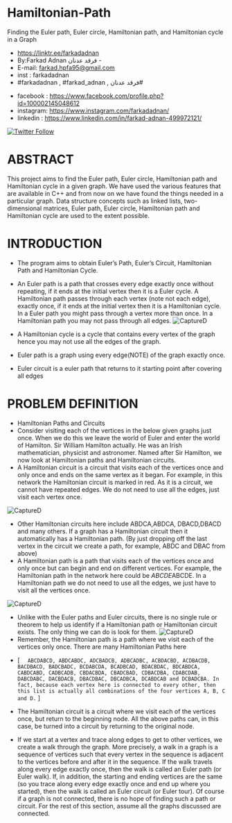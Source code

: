 # Hamiltonian-Path
Finding the Euler path, Euler circle, Hamiltonian path, and Hamiltonian cycle in a Graph



- https://linktr.ee/farkadadnan
-  By:Farkad Adnan فرقد عدنان - 
 - E-mail: farkad.hpfa95@gmail.com 
- inst : farkadadnan 
- #farkadadnan , #farkad_adnan , فرقد عدنان# 
* facebook : https://www.facebook.com/profile.php?id=100002145048612
* instagram:  https://www.instagram.com/farkadadnan/
* linkedin : https://www.linkedin.com/in/farkad-adnan-499972121/
 <p>
 <a href='https://mobile.twitter.com/farkadadnan'>
        <img alt="Twitter Follow" src="https://img.shields.io/twitter/follow/farkadadnan?label=%40farkadadnan&style=social" alt='Twitter' align="center"/>
    </a>
</p>

# ABSTRACT

This project aims to find the Euler path, Euler circle, Hamiltonian path and Hamiltonian cycle in a given graph. We have used the various features that are available in C++ and from now on we have found the things needed in a particular graph. Data structure concepts such as linked lists, two-dimensional matrices, Euler path, Euler circle, Hamiltonian path and Hamiltonian cycle are used to the extent possible.

# INTRODUCTION
- The program aims to obtain Euler’s Path, Euler’s Circuit, Hamiltonian Path and Hamiltonian Cycle.
- An Euler path is a path that crosses every edge exactly once without repeating, if it ends at the initial vertex then it is a Euler cycle. A Hamiltonian path passes through each vertex (note not each edge), exactly once, if it ends at the initial vertex then it is a Hamiltonian cycle. In a Euler path you might pass through a vertex more than once. In a Hamiltonian path you may not pass through all edges.
![CaptureD](https://user-images.githubusercontent.com/35774039/184636665-6715042b-b420-49e7-878d-8c66576ed9a1.PNG)

- A Hamiltonian cycle is a cycle that contains every vertex of the graph hence you may not use all the edges of the graph.
- Euler path is a graph using every edge(NOTE) of the graph exactly once. 
- Euler circuit is a euler path that returns to it starting point after covering all edges

# PROBLEM DEFINITION
- Hamiltonian Paths and Circuits 
- Consider visiting each of the vertices in the below given graphs just once. When we do this we leave the world of Euler and enter the world of Hamilton. Sir William Hamilton actually. He was an Irish mathematician, physicist and astronomer. Named after Sir Hamilton, we now look at Hamiltonian paths and Hamiltonian circuits. 
- A Hamiltonian circuit is a circuit that visits each of the vertices once and only once and ends on the same vertex as it began. For example, in this network the Hamiltonian circuit is marked in red. As it is a circuit, we cannot have repeated edges. We do not need to use all the edges, just visit each vertex once.

![CaptureD](https://user-images.githubusercontent.com/35774039/184637090-b8a761a7-9cfe-46ba-8b78-19f7673b4af4.PNG)

- Other Hamiltonian circuits here include ABDCA,ABDCA, DBACD,DBACD and many others. If a graph has a Hamiltonian circuit then it automatically has a Hamiltonian path. (By just dropping off the last vertex in the circuit we create a path, for example, ABDC and DBAC from above)
- A Hamiltonian path is a path that visits each of the vertices once and only once but can begin and end on different vertices. For example, the Hamiltonian path in the network here could be $ABCDE$ABCDE. In a Hamiltonian path we do not need to use all the edges, we just have to visit all the vertices once.

![CaptureD](https://user-images.githubusercontent.com/35774039/184637507-b0e68962-f36d-491b-a659-37235abe5ba2.PNG)
- Unlike with the Euler paths and Euler circuits, there is no single rule or theorem to help us identify if a Hamiltonian path or Hamiltonian circuit exists. The only thing we can do is look for them.
![CaptureD](https://user-images.githubusercontent.com/35774039/184637625-473db616-32ed-4efb-8837-175dde1a0f4d.PNG)
- Remember, the Hamiltonian path is a path where we visit each of the vertices only once. There are many Hamiltonian Paths here

* [  `  ABCDABCD, ABDCABDC, ADCBADCB, ADBCADBC, ACBDACBD, ACDBACDB, BACDBACD, BADCBADC, BCDABCDA, BCADBCAD, BDACBDAC, BDCABDCA, CABDCABD, CADBCADB, CBDACBDA, CBADCBAD, CDBACDBA, CDABCDAB, DABCDABC, DACBDACB, DBACDBAC, DBCADBCA, DCABDCAB and DCBADCBA. In fact, because each vertex here is connected to every other, then this list is actually all combinations of the four vertices A, B, C and D.` ] 

- The Hamiltonian circuit is a circuit where we visit each of the vertices once, but return to the beginning node. All the above paths can, in this case, be turned into a circuit by returning to the original node.


- If we start at a vertex and trace along edges to get to other vertices, we create a walk through the graph. More precisely, a walk in a graph is a sequence of vertices such that every vertex in the sequence is adjacent to the vertices before and after it in the sequence. If the walk travels along every edge exactly once, then the walk is called an Euler path (or Euler walk). If, in addition, the starting and ending vertices are the same (so you trace along every edge exactly once and end up where you started), then the walk is called an Euler circuit (or Euler tour). Of course if a graph is not connected, there is no hope of finding such a path or circuit. For the rest of this section, assume all the graphs discussed are connected.
